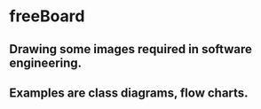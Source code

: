 # freeBoard
## Drawing some images required in software engineering.
## Examples are class diagrams, flow charts.

